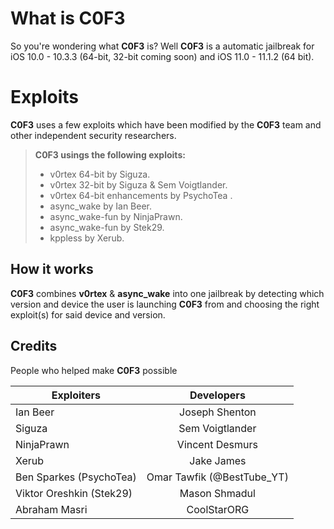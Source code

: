 # What is C0F3

So you're wondering what **C0F3** is? Well **C0F3** is a automatic jailbreak for iOS 10.0 - 10.3.3 (64-bit, 32-bit coming soon) and iOS 11.0 - 11.1.2 (64 bit).


# Exploits

**C0F3** uses a few exploits which have been modified by the **C0F3** team and other independent security researchers.

> **C0F3 usings the following exploits:**
>
> - v0rtex 64-bit by Siguza.
> - v0rtex 32-bit by Siguza & Sem Voigtlander.
> - v0rtex 64-bit enhancements by PsychoTea .
> - async_wake by Ian Beer.
> - async_wake-fun by NinjaPrawn.
> - async_wake-fun by Stek29.
> - kppless by Xerub.

## How it works
**C0F3** combines **v0rtex** & **async_wake** into one jailbreak by detecting which version and device the user is launching **C0F3** from and choosing the right exploit(s) for said device and version. 

## Credits

People who helped make **C0F3** possible

| Exploiters               |    Developers   |
|--------------------------|:---------------:|
| Ian Beer                 |  Joseph Shenton |
| Siguza                   | Sem Voigtlander |
| NinjaPrawn               | Vincent Desmurs |
| Xerub                    | Jake James      |
| Ben Sparkes (PsychoTea)  | Omar Tawfik (@BestTube_YT)   |
| Viktor Oreshkin (Stek29) | Mason Shmadul   |
| Abraham Masri            | CoolStarORG     |
